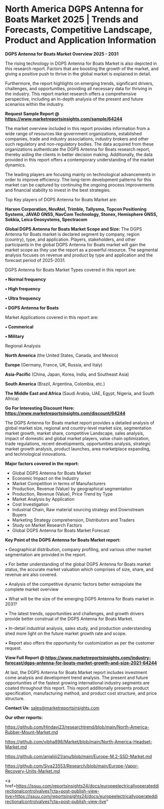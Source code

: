 # North America DGPS Antenna for Boats Market 2025 | Trends and Forecasts, Competitive Landscape, Product and Application Information

<Strong> DGPS Antenna for Boats Market Overview 2025 - 2031</strong>

The rising technology in DGPS Antenna for Boats Market is also depicted in this research report. Factors that are boosting the growth of the market, and giving a positive push to thrive in the global market is explained in detail.

Furthermore, the report highlights on emerging trends, significant drivers, challenges, and opportunities, providing all necessary data for thriving in the industry. This report market research offers a comprehensive perspective, including an in-depth analysis of the present and future scenarios within the industry.

<strong>Request Sample Report @ <a href=https://www.marketreportsinsights.com/sample/64244>https://www.marketreportsinsights.com/sample/64244</a></strong>

The market overview included in this report provides information from a wide range of resources like government organizations, established companies, trade and industry associations, industry brokers and other such regulatory and non-regulatory bodies. The data acquired from these organizations authenticate the DGPS Antenna for Boats research report, thereby aiding the clients in better decision making. Additionally, the data provided in this report offers a contemporary understanding of the market dynamics.

The leading players are focusing mainly on technological advancements in order to improve efficiency. The long-term development patterns for this market can be captured by continuing the ongoing process improvements and financial stability to invest in the best strategies.

Top Key players of DGPS Antenna for Boats Market are:

<strong>Harxon Corporation, NovAtel, Trimble, Tallysma, Topcon Positioning Systems, JAVAD GNSS, NavCom Technology, Stonex, Hemisphere GNSS, Sokkia, Leica Geosystems, Spectracom</strong>

<strong><b>Global DGPS Antenna for Boats Market Scope and Size:</b></strong>
The DGPS Antenna for Boats market is declared segment by company, region (country), type, and application. Players, stakeholders, and other participants in the global DGPS Antenna for Boats market will gain the market scope as they use the report as a powerful resource. The segmental analysis focuses on revenue and product by type and application and the forecast period of 2025-2031.

DGPS Antenna for Boats Market Types covered in this report are:

<strong>• Normal frequency

• High frequency

• Ultra frequency

• DGPS Antenna for Boats</strong>

Market Applications covered in this report are:

<strong>• Commerical

• Military</strong> 

Regional Analysis

<strong>North America</strong> (the United States, Canada, and Mexico)

<strong>Europe</strong> (Germany, France, UK, Russia, and Italy)

<strong>Asia-Pacific</strong> (China, Japan, Korea, India, and Southeast Asia)

<strong>South America</strong> (Brazil, Argentina, Colombia, etc.)

<strong>The Middle East and Africa</strong> (Saudi Arabia, UAE, Egypt, Nigeria, and South Africa)

<strong>Go For Interesting Discount Here: <a href=https://www.marketreportsinsights.com/discount/64244>https://www.marketreportsinsights.com/discount/64244</a></strong>

The DGPS Antenna for Boats market report provides a detailed analysis of global market size, regional and country-level market size, segmentation market growth, market share, competitive Landscape, sales analysis, impact of domestic and global market players, value chain optimization, trade regulations, recent developments, opportunities analysis, strategic market growth analysis, product launches, area marketplace expanding, and technological innovations.

<strong><b>Major factors covered in the report:</b></strong>
<ul>
  <li>Global DGPS Antenna for Boats Market </li>
  <li>Economic Impact on the Industry</li>
  <li>Market Competition in terms of Manufacturers</li>
  <li>Production, Revenue (Value) by geographical segmentation</li>
  <li>Production, Revenue (Value), Price Trend by Type</li>
  <li>Market Analysis by Application</li>
  <li>Cost Investigation</li>
  <li>Industrial Chain, Raw material sourcing strategy and Downstream Buyers</li>
  <li>Marketing Strategy comprehension, Distributors and Traders</li>
  <li>Study on Market Research Factors</li>
  <li>Global DGPS Antenna for Boats Market Forecast</li>
</ul>

<strong><b>Key Point of the DGPS Antenna for Boats Market report:</b></strong>

• Geographical distribution, company profiling, and various other market segmentation are provided in the report.

• For better understanding of the global DGPS Antenna for Boats market status, the accurate market valuation which comprises of size, share, and revenue are also covered.

• Analysis of the competitive dynamic factors better extrapolate the complete market overview

• What will be the size of the emerging DGPS Antenna for Boats market in 2031?

• The latest trends, opportunities and challenges, and growth drivers provide better construal of the DGPS Antenna for Boats Market.

• In-detail industrial analysis, sales study, and production understanding shed more light on the future market growth rate and scope.

• Report also offers the opportunity for customization as per the customer request.

<strong><b>View Full Report @ <a href=https://www.marketreportsinsights.com/industry-forecast/dgps-antenna-for-boats-market-growth-and-size-2021-64244>https://www.marketreportsinsights.com/industry-forecast/dgps-antenna-for-boats-market-growth-and-size-2021-64244</a></b></strong>


At last, the DGPS Antenna for Boats Market report includes investment come analysis and development trend analysis. The present and future opportunities of the fastest growing international industry segments are coated throughout this report. This report additionally presents product specification, manufacturing method, and product cost structure, and price structure.

<strong>Contact Us:</strong>
sales@marketreportsinsights.com

<strong>Our other reports:</strong>

<a href=https://github.com/Hindavi23/researchtrend/blob/main/North-America-Rubber-Mount-Market.md>https://github.com/Hindavi23/researchtrend/blob/main/North-America-Rubber-Mount-Market.md</a>

<a href=https://github.com/vibha898/Market/blob/main/North-America-Headset-Market.md>https://github.com/vibha898/Market/blob/main/North-America-Headset-Market.md</a>

<a href=https://github.com/anjaliiii21/anu/blob/main/Europe-M.2-SSD-Market.md>https://github.com/anjaliiii21/anu/blob/main/Europe-M.2-SSD-Market.md</a>

<a href=https://github.com/Siya23553/Research/blob/main/Europe-Vapor-Recovery-Units-Market.md>https://github.com/Siya23553/Research/blob/main/Europe-Vapor-Recovery-Units-Market.md</a>

<a href=https://issuu.com/reportsinsights24/docs/europeelectricallyoperateddirectionalcontrolvalves?cta=post-publish-view-live>https://issuu.com/reportsinsights24/docs/europeelectricallyoperateddirectionalcontrolvalves?cta=post-publish-view-live</a>"
